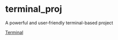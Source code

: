 # terminal_proj

A powerful and user‑friendly terminal-based project 

[Terminal](https://sudhir45.github.io/terminal_proj/)
